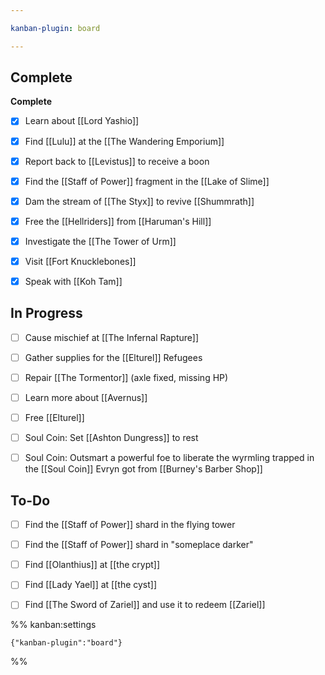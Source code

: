 ```yaml
---

kanban-plugin: board

---
```


## Complete

**Complete**
- [x] Learn about [[Lord Yashio]]
- [x] Find [[Lulu]] at the [[The Wandering Emporium]]
- [x] Report back to [[Levistus]] to receive a boon
- [x] Find the [[Staff of Power]] fragment in the [[Lake of Slime]]
- [x] Dam the stream of [[The Styx]] to revive [[Shummrath]]
- [x] Free the [[Hellriders]] from [[Haruman's Hill]]
- [x] Investigate the [[The Tower of Urm]]
- [x] Visit [[Fort Knucklebones]]
- [x] Speak with [[Koh Tam]]


## In Progress

- [ ] Cause mischief at [[The Infernal Rapture]]
- [ ] Gather supplies for the [[Elturel]] Refugees
- [ ] Repair [[The Tormentor]] (axle fixed, missing HP)
- [ ] Learn more about [[Avernus]]
- [ ] Free [[Elturel]]
- [ ] Soul Coin: Set [[Ashton Dungress]] to rest
- [ ] Soul Coin: Outsmart a powerful foe to liberate the wyrmling trapped in the [[Soul Coin]] Evryn got from [[Burney's Barber Shop]]


## To-Do

- [ ] Find the [[Staff of Power]] shard in the flying tower
- [ ] Find the [[Staff of Power]] shard in "someplace darker"
- [ ] Find [[Olanthius]] at [[the crypt]]
- [ ] Find [[Lady Yael]] at [[the cyst]]
- [ ] Find [[The Sword of Zariel]] and use it to redeem [[Zariel]]




%% kanban:settings
```
{"kanban-plugin":"board"}
```
%%